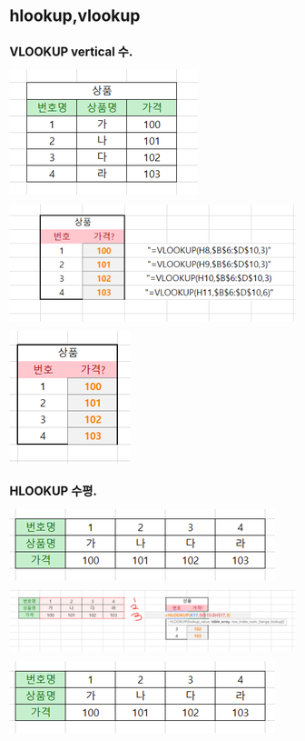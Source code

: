 # hlookup,vlookup

## VLOOKUP  vertical 수.

![](../.gitbook/assets/image.png)

![](../.gitbook/assets/image%20%286%29.png)

![](../.gitbook/assets/image%20%2812%29.png)

## HLOOKUP 수평.

![](../.gitbook/assets/image-8.png)

![](../.gitbook/assets/image%20%2815%29.png)

![](../.gitbook/assets/image%20%2823%29.png)

